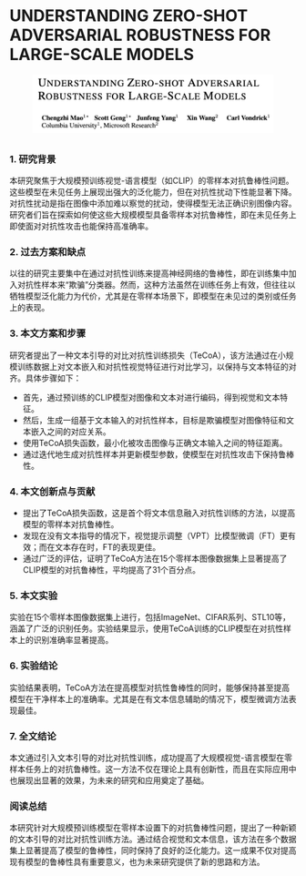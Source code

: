 # UNDERSTANDING ZERO-SHOT ADVERSARIAL ROBUSTNESS FOR LARGE-SCALE MODELS

<figure><img src="../.gitbook/assets/image (4) (1) (1) (1) (1) (1) (1) (1) (1) (1) (1) (1) (1) (1) (1) (1) (1) (1) (1) (1) (1) (1) (1) (1) (1).png" alt=""><figcaption></figcaption></figure>

##

### 1. 研究背景

本研究聚焦于大规模预训练视觉-语言模型（如CLIP）的零样本对抗鲁棒性问题。这些模型在未见任务上展现出强大的泛化能力，但在对抗性扰动下性能显著下降。对抗性扰动是指在图像中添加难以察觉的扰动，使得模型无法正确识别图像内容。研究者们旨在探索如何使这些大规模模型具备零样本对抗鲁棒性，即在未见任务上即使面对对抗性攻击也能保持高准确率。

### 2. 过去方案和缺点

以往的研究主要集中在通过对抗性训练来提高神经网络的鲁棒性，即在训练集中加入对抗性样本来“欺骗”分类器。然而，这种方法虽然在训练任务上有效，但往往以牺牲模型泛化能力为代价，尤其是在零样本场景下，即模型在未见过的类别或任务上的表现。

### 3. 本文方案和步骤

研究者提出了一种文本引导的对比对抗性训练损失（TeCoA），该方法通过在小规模训练数据上对文本嵌入和对抗性视觉特征进行对比学习，以保持与文本特征的对齐。具体步骤如下：

* 首先，通过预训练的CLIP模型对图像和文本对进行编码，得到视觉和文本特征。
* 然后，生成一组基于文本输入的对抗性样本，目标是欺骗模型对图像特征和文本嵌入之间的对应关系。
* 使用TeCoA损失函数，最小化被攻击图像与正确文本输入之间的特征距离。
* 通过迭代地生成对抗性样本并更新模型参数，使模型在对抗性攻击下保持鲁棒性。

### 4. 本文创新点与贡献

* 提出了TeCoA损失函数，这是首个将文本信息融入对抗性训练的方法，以提高模型的零样本对抗鲁棒性。
* 发现在没有文本指导的情况下，视觉提示调整（VPT）比模型微调（FT）更有效；而在文本存在时，FT的表现更佳。
* 通过广泛的评估，证明了TeCoA方法在15个零样本图像数据集上显著提高了CLIP模型的对抗鲁棒性，平均提高了31个百分点。

### 5. 本文实验

实验在15个零样本图像数据集上进行，包括ImageNet、CIFAR系列、STL10等，涵盖了广泛的识别任务。实验结果显示，使用TeCoA训练的CLIP模型在对抗性样本上的识别准确率显著提高。

### 6. 实验结论

实验结果表明，TeCoA方法在提高模型对抗性鲁棒性的同时，能够保持甚至提高模型在干净样本上的准确率。尤其是在有文本信息辅助的情况下，模型微调方法表现最佳。

### 7. 全文结论

本文通过引入文本引导的对比对抗性训练，成功提高了大规模视觉-语言模型在零样本任务上的对抗鲁棒性。这一方法不仅在理论上具有创新性，而且在实际应用中也展现出显著的效果，为未来的研究和应用奠定了基础。

### 阅读总结

本研究针对大规模预训练模型在零样本设置下的对抗鲁棒性问题，提出了一种新颖的文本引导的对比对抗性训练方法。通过结合视觉和文本信息，该方法在多个数据集上显著提高了模型的鲁棒性，同时保持了良好的泛化能力。这一成果不仅对提高现有模型的鲁棒性具有重要意义，也为未来研究提供了新的思路和方法。
